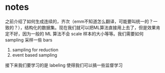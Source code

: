 # notes

之前介绍了如何生成连续的，齐次（emm不知道怎么翻译，可能要叫统一的？一致的？），结构化的数据集。现在我们就可以把ML算法直接用上去了，但是效果肯定不好，因为一般的 ML 算法不会 scale 样本的大小等等。我们需要如何 sampling 采样一些 bars

1. sampling for reduction
2. event based sampling

接下来我们要学习的是 labeling 使得我们可以搞一些监督学习
